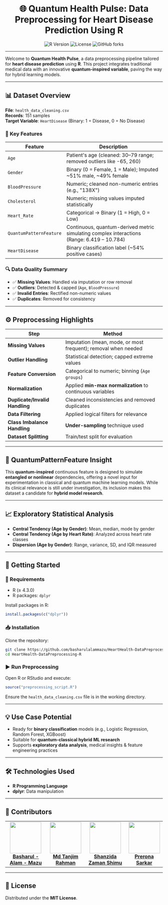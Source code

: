 <h1 align="center">🌐 Quantum Health Pulse: Data Preprocessing for Heart Disease Prediction Using R</h1>

<p align="center">
  <img src="https://img.shields.io/badge/R-4.3%2B-blue.svg" alt="R Version">
  <img src="https://img.shields.io/badge/License-MIT-brightgreen.svg" alt="License">
  <img src="https://img.shields.io/github/forks/basharulalammazu/HeartHealth-DataPreprocessing-R?style=flat-square" alt="GitHub forks">
</p>

---

Welcome to **Quantum Health Pulse**, a data preprocessing pipeline tailored for **heart disease prediction** using **R**. This project integrates traditional medical data with an innovative **quantum-inspired variable**, paving the way for hybrid learning models.

---

## 📊 Dataset Overview

**File**: `health_data_cleaning.csv`  
**Records**: 151 samples  
**Target Variable**: `HeartDisease` (Binary: 1 = Disease, 0 = No Disease)

### 📌 Key Features

| Feature                 | Description                                                                                |
| ----------------------- | ------------------------------------------------------------------------------------------ |
| `Age`                   | Patient's age (cleaned: 30–79 range; removed outliers like -65, 260)                       |
| `Gender`                | Binary (0 = Female, 1 = Male); Imputed ~51% male, ~49% female                              |
| `BloodPressure`         | Numeric; cleaned non-numeric entries (e.g., "138X")                                        |
| `Cholesterol`           | Numeric; missing values imputed statistically                                              |
| `Heart_Rate`            | Categorical → Binary (1 = High, 0 = Low)                                                   |
| `QuantumPatternFeature` | Continuous, quantum-derived metric simulating complex interactions (Range: 6.419 – 10.784) |
| `HeartDisease`          | Binary classification label (~54% positive cases)                                          |

### 🔍 Data Quality Summary

- ✅ **Missing Values**: Handled via imputation or row removal
- ✅ **Outliers**: Detected & capped (`Age`, `BloodPressure`)
- ✅ **Invalid Entries**: Rectified non-numeric values
- ✅ **Duplicates**: Removed for consistency

---

## ⚙️ Preprocessing Highlights

| Step                           | Method                                                         |
| ------------------------------ | -------------------------------------------------------------- |
| **Missing Values**             | Imputation (mean, mode, or most frequent); removal when needed |
| **Outlier Handling**           | Statistical detection; capped extreme values                   |
| **Feature Conversion**         | Categorical to numeric; binning (`Age groups`)                 |
| **Normalization**              | Applied **min-max normalization** to continuous variables      |
| **Duplicate/Invalid Handling** | Cleaned inconsistencies and removed duplicates                 |
| **Data Filtering**             | Applied logical filters for relevance                          |
| **Class Imbalance Handling**   | **Under-sampling** technique used                              |
| **Dataset Splitting**          | Train/test split for evaluation                                |

---

## 🧠 QuantumPatternFeature Insight

This **quantum-inspired** continuous feature is designed to simulate **entangled or nonlinear** dependencies, offering a novel input for experimentation in classical and quantum machine learning models. While its clinical relevance is still under investigation, its inclusion makes this dataset a candidate for **hybrid model research**.

---

## 📈 Exploratory Statistical Analysis

- **Central Tendency (Age by Gender)**: Mean, median, mode by gender
- **Central Tendency (Age by Heart Rate)**: Analyzed across heart rate classes
- **Dispersion (Age by Gender)**: Range, variance, SD, and IQR measured

---

## 🚀 Getting Started

### 🔧 Requirements

- R (≥ 4.3.0)
- R packages: `dplyr`

Install packages in R:

```r
install.packages(c("dplyr"))
```

### 📥 Installation

Clone the repository:

```bash
git clone https://github.com/basharulalammazu/HeartHealth-DataPreprocessing-R.git
cd HeartHealth-DataPreprocessing-R
```

### ▶️ Run Preprocessing

Open R or RStudio and execute:

```r
source("preprocessing_script.R")
```

Ensure the `health_data_cleaning.csv` file is in the working directory.

---

## 💡 Use Case Potential

- Ready for **binary classification** models (e.g., Logistic Regression, Random Forest, XGBoost)
- Suitable for **quantum-classical hybrid ML research**
- Supports **exploratory data analysis**, medical insights & feature engineering practices

---

## 🛠 Technologies Used

- **R Programming Language**
- **dplyr**: Data manipulation

---

## 👥 Contributors

<table align="center">
  <tr>
    <td align="center">
      <a href="https://github.com/basharulalammazu">
        <img src="https://avatars.githubusercontent.com/basharulalammazu" width="100px;" alt=""/>
        <br/><b>Basharul - Alam - Mazu</b>
      </a>
    </td>
    <td align="center">
      <a href="https://github.com/mdtanjimrahman">
        <img src="https://avatars.githubusercontent.com/mdtanjimrahman" width="100px;" alt=""/>
        <br/><b>Md Tanjim Rahman</b>
      </a>
    </td>
    <td align="center">
      <a href="https://github.com/shanzidazaman">
        <img src="https://avatars.githubusercontent.com/shanzidazaman" width="100px;" alt=""/>
        <br/><b>Shanzida Zaman Shimu</b>
      </a>
    </td>
    <td align="center">
      <a href="https://github.com/preronasarkarkotha">
        <img src="https://avatars.githubusercontent.com/preronasarkarkotha" width="100px;" alt=""/>
        <br/><b>Prerona Sarkar</b>
      </a>
    </td>
  </tr>
</table>

---

## 📜 License

Distributed under the **MIT License**.
